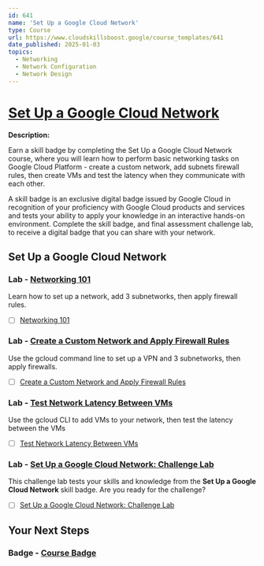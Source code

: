 ```yaml
---
id: 641
name: 'Set Up a Google Cloud Network'
type: Course
url: https://www.cloudskillsboost.google/course_templates/641
date_published: 2025-01-03
topics:
  - Networking
  - Network Configuration
  - Network Design
---
```


# [Set Up a Google Cloud Network](https://www.cloudskillsboost.google/course_templates/641)

**Description:**

Earn a skill badge by completing the Set Up a Google Cloud Network course, where you will learn how to perform basic networking tasks on Google Cloud Platform - create a custom network, add subnets firewall rules, then create VMs and test the latency when they communicate with each other.

A skill badge is an exclusive digital badge issued by Google Cloud in recognition of your proficiency with Google Cloud products and services and tests your ability to apply your knowledge in an interactive hands-on environment. Complete the skill badge, and final assessment challenge lab, to receive a digital badge that you can share with your network.

## Set Up a Google Cloud Network

### Lab - [Networking 101](https://www.cloudskillsboost.google/course_templates/641/labs/519959)

Learn how to set up a network, add 3 subnetworks, then apply firewall rules.

* [ ] [Networking 101](../labs/Networking-101.md)

### Lab - [Create a Custom Network and Apply Firewall Rules](https://www.cloudskillsboost.google/course_templates/641/labs/519960)

Use the gcloud command line to set up a VPN and 3 subnetworks, then apply firewalls.

* [ ] [Create a Custom Network and Apply Firewall Rules](../labs/Create-a-Custom-Network-and-Apply-Firewall-Rules.md)

### Lab - [Test Network Latency Between VMs](https://www.cloudskillsboost.google/course_templates/641/labs/519961)

Use the gcloud CLI to add VMs to your network, then test the latency between the VMs

* [ ] [Test Network Latency Between VMs](../labs/Test-Network-Latency-Between-VMs.md)

### Lab - [Set Up a Google Cloud Network: Challenge Lab](https://www.cloudskillsboost.google/course_templates/641/labs/519962)

This challenge lab tests your skills and knowledge from the <b>Set Up a Google Cloud Network</b> skill badge. Are you ready for the challenge?

* [ ] [Set Up a Google Cloud Network: Challenge Lab](../labs/Set-Up-a-Google-Cloud-Network-Challenge-Lab.md)

## Your Next Steps

### Badge - [Course Badge](https://www.cloudskillsboost.google)
